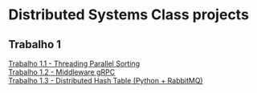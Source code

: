 # Distributed Systems Class projects

## Trabalho 1
[Trabalho 1.1 - Threading Parallel Sorting](https://github.com/gabrielcipriano/distributed-systems-class/tree/main/project1-parallel-sorting)<br>
[Trabalho 1.2 - Middleware gRPC](https://github.com/gabrielcipriano/distributed-systems-class/tree/main/project2-grpc-middleware)<br>
[Trabalho 1.3 -  Distributed Hash Table (Python + RabbitMQ)](https://github.com/gabrielcipriano/distributed-systems-class/tree/main/project3-dht)<br>

